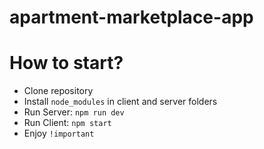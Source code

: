 # apartment-marketplace-app

# How to start?
<ul>
  <li>Clone repository</li>
  <li>Install <code>node_modules</code> in client and server folders</li>
  <li>Run Server: <code>npm run dev</code></li>
  <li>Run Client: <code>npm start</code></li>
  <li>Enjoy <code>!important</code>
 </ul>
